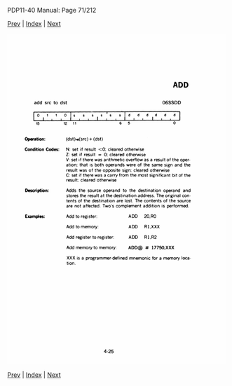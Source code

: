 PDP11-40 Manual: Page 71/212

[Prev](pdp11-40-000070.html) | [Index](index.html) | [Next](pdp11-40-000072.html)

![](pdp11-40-000071.gif)

[Prev](pdp11-40-000070.html) | [Index](index.html) | [Next](pdp11-40-000072.html)

